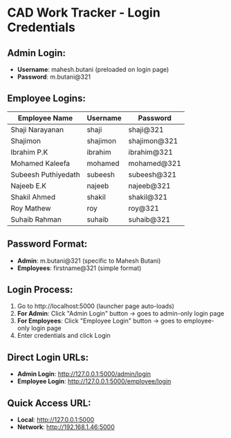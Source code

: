 # CAD Work Tracker - Login Credentials

## Admin Login:
- **Username**: mahesh.butani (preloaded on login page)
- **Password**: m.butani@321

## Employee Logins:
| Employee Name      | Username    | Password    |
|-------------------|-------------|-------------|
| Shaji Narayanan   | shaji       | shaji@321   |
| Shajimon          | shajimon    | shajimon@321|
| Ibrahim P.K       | ibrahim     | ibrahim@321 |
| Mohamed Kaleefa   | mohamed     | mohamed@321 |
| Subeesh Puthiyedath| subeesh    | subeesh@321 |
| Najeeb E.K        | najeeb      | najeeb@321  |
| Shakil Ahmed      | shakil      | shakil@321  |
| Roy Mathew        | roy         | roy@321     |
| Suhaib Rahman     | suhaib      | suhaib@321  |

## Password Format:
- **Admin**: m.butani@321 (specific to Mahesh Butani)
- **Employees**: firstname@321 (simple format)

## Login Process:
1. Go to http://localhost:5000 (launcher page auto-loads)
2. **For Admin**: Click "Admin Login" button → goes to admin-only login page
3. **For Employees**: Click "Employee Login" button → goes to employee-only login page
4. Enter credentials and click Login

## Direct Login URLs:
- **Admin Login**: http://127.0.0.1:5000/admin/login
- **Employee Login**: http://127.0.0.1:5000/employee/login

## Quick Access URL:
- **Local**: http://127.0.0.1:5000
- **Network**: http://192.168.1.46:5000
